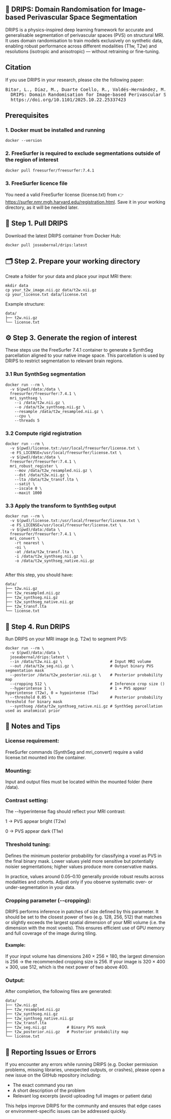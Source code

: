 ## 🧠 DRIPS: Domain Randomisation for Image-based Perivascular Space Segmentation

DRIPS is a physics-inspired deep learning framework for accurate and generalisable segmentation of perivascular spaces (PVS) on structural MRI.
It uses domain randomisation to train models exclusively on synthetic data, enabling robust performance across different modalities (T1w, T2w) and resolutions (isotropic and anisotropic) — without retraining or fine-tuning.

## Citation
If you use DRIPS in your research, please cite the following paper:
<pre>Bitar, L., Díaz, M., Duarte Coello, R., Valdés-Hernández, M. D. C., Mattern, H., Neumann, K., ... & Bernal, J. (2025). 
  DRIPS: Domain Randomisation for Image-based Perivascular Spaces Segmentation. medRxiv, 2025-10. 
  https://doi.org/10.1101/2025.10.22.25337423</pre>

## Prerequisites
### 1. Docker must be installed and running
<pre><code>docker --version</code></pre>

### 2. FreeSurfer is required to exclude segmentations outside of the region of interest
<pre><code>docker pull freesurfer/freesurfer:7.4.1</code></pre>

### 3. FreeSurfer licence file
You need a valid FreeSurfer license (license.txt) from
👉 https://surfer.nmr.mgh.harvard.edu/registration.html.
Save it in your working directory, as it will be needed later.

## 🚀 Step 1. Pull DRIPS
Download the latest DRIPS container from Docker Hub:
<pre><code>docker pull joseabernal/drips:latest</code></pre>

## 🗂️ Step 2. Prepare your working directory
Create a folder for your data and place your input MRI there:
<pre><code>mkdir data
cp your_t2w_image.nii.gz data/t2w.nii.gz
cp your_license.txt data/license.txt</code></pre>
Example structure:
<pre><code>data/
├── t2w.nii.gz
└── license.txt</code></pre>

## ⚙️ Step 3. Generate the region of interest 
These steps use the FreeSurfer 7.4.1 container to generate a SynthSeg parcellation aligned to your native image space.
This parcellation is used by DRIPS to restrict segmentation to relevant brain regions.

### 3.1 Run SynthSeg segmentation
<pre><code>docker run --rm \
  -v $(pwd)/data:/data \
  freesurfer/freesurfer:7.4.1 \
  mri_synthseg \
    --i /data/t2w.nii.gz \
    --o /data/t2w_synthseg.nii.gz \
    --resample /data/t2w_resampled.nii.gz \
    --cpu \
    --threads 5
</code></pre>
### 3.2 Compute rigid registration
<pre><code>docker run --rm \
  -v $(pwd)/license.txt:/usr/local/freesurfer/license.txt \
  -e FS_LICENSE=/usr/local/freesurfer/license.txt \
  -v $(pwd)/data:/data \
  freesurfer/freesurfer:7.4.1 \
  mri_robust_register \
    --mov /data/t2w_resampled.nii.gz \
    --dst /data/t2w.nii.gz \
    --lta /data/t2w_transf.lta \
    --satit \
    --iscale 0 \
    --maxit 1000
</code></pre>
### 3.3 Apply the transform to SynthSeg output
<pre><code>docker run --rm \
  -v $(pwd)/license.txt:/usr/local/freesurfer/license.txt \
  -e FS_LICENSE=/usr/local/freesurfer/license.txt \
  -v $(pwd)/data:/data \
  freesurfer/freesurfer:7.4.1 \
  mri_convert \
    -rt nearest \
    -oi \
    -at /data/t2w_transf.lta \
    -i /data/t2w_synthseg.nii.gz \
    -o /data/t2w_synthseg_native.nii.gz
    </code></pre>

After this step, you should have:
<pre><code>data/
├── t2w.nii.gz
├── t2w_resampled.nii.gz
├── t2w_synthseg.nii.gz
├── t2w_synthseg_native.nii.gz
├── t2w_transf.lta
└── license.txt</code></pre>

## 🤖 Step 4. Run DRIPS
Run DRIPS on your MRI image (e.g. T2w) to segment PVS:
<pre><code>docker run --rm \
  -v $(pwd)/data:/data \
  joseabernal/drips:latest \
  --in /data/t2w.nii.gz \                     # Input MRI volume
  --out /data/t2w_seg.nii.gz \                # Output binary PVS segmentation mask
  --posterior /data/t2w_posterior.nii.gz \    # Posterior probability map
  --cropping 512 \                            # Inference crop size ()
  --hyperintense 1 \                          # 1 = PVS appear hyperintense (T2w), 0 = hypointense (T1w)
  --threshold 0.05 \                          # Posterior probability threshold for binary mask
  --synthseg /data/t2w_synthseg_native.nii.gz # SynthSeg parcellation used as anatomical prior
</code></pre>

## 🧾 Notes and Tips

### License requirement:
FreeSurfer commands (SynthSeg and mri_convert) require a valid license.txt mounted into the container.

### Mounting:
Input and output files must be located within the mounted folder (here /data).

### Contrast setting:
The --hyperintense flag should reflect your MRI contrast:

1 → PVS appear bright (T2w)

0 → PVS appear dark (T1w)

### Threshold tuning:
Defines the minimum posterior probability for classifying a voxel as PVS in the final binary mask. Lower values yield more sensitive but potentially noisier segmentations; higher values produce more conservative masks.

In practice, values around 0.05–0.10 generally provide robust results across modalities and cohorts. Adjust only if you observe systematic over- or under-segmentation in your data.

### Cropping parameter (--cropping):
DRIPS performs inference in patches of size defined by this parameter.
It should be set to the closest power of two (e.g. 128, 256, 512) that matches or slightly exceeds the largest spatial dimension of your MRI volume (i.e. the dimension with the most voxels).
This ensures efficient use of GPU memory and full coverage of the image during tiling.

#### Example:
If your input volume has dimensions 240 × 256 × 180, the largest dimension is 256 → the recommended cropping size is 256.
If your image is 320 × 400 × 300, use 512, which is the next power of two above 400.

### Output:
After completion, the following files are generated:
<pre><code>data/
├── t2w.nii.gz
├── t2w_resampled.nii.gz
├── t2w_synthseg.nii.gz
├── t2w_synthseg_native.nii.gz
├── t2w_transf.lta
├── t2w_seg.nii.gz         # Binary PVS mask
├── t2w_posterior.nii.gz   # Posterior probability map
└── license.txt</code></pre>

## 🐛 Reporting Issues or Errors
If you encounter any errors while running DRIPS (e.g. Docker permission problems, missing libraries, unexpected outputs, or crashes), please open a new issue on the GitHub repository including:
* The exact command you ran
* A short description of the problem
* Relevant log excerpts (avoid uploading full images or patient data)

This helps improve DRIPS for the community and ensures that edge cases or environment-specific issues can be addressed quickly.
